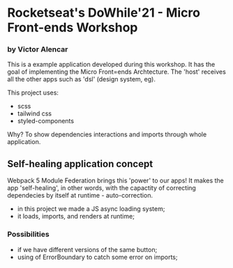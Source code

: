 # Rocketseat's DoWhile'21 - Micro Front-ends Workshop

### by Victor Alencar

This is a example application developed during this workshop. It has the goal of implementing the Micro Front=ends Archtecture.
The 'host' receives all the other apps such as 'dsl' (design system, eg).

This project uses:

- scss
- tailwind css
- styled-components

Why? To show dependencies interactions and imports through whole application.

## Self-healing application concept

Webpack 5 Module Federation brings this 'power' to our apps! It makes the app 'self-healing', in other words, with the capactity
of correcting dependecies by itself at runtime - auto-correction.

- in this project we made a JS async loading system;
- it loads, imports, and renders at runtime;

### Possibilities

- if we have different versions of the same button;
- using of ErrorBoundary to catch some error on imports;
